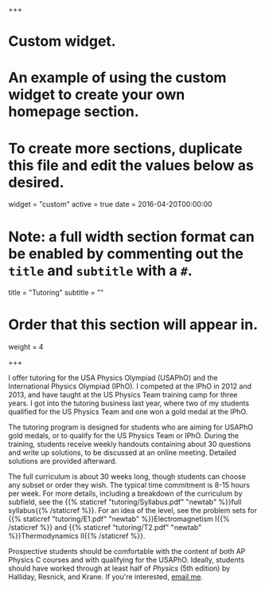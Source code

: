 +++
# Custom widget.
# An example of using the custom widget to create your own homepage section.
# To create more sections, duplicate this file and edit the values below as desired.
widget = "custom"
active = true
date = 2016-04-20T00:00:00

# Note: a full width section format can be enabled by commenting out the `title` and `subtitle` with a `#`.
title = "Tutoring"
subtitle = ""

# Order that this section will appear in.
weight = 4

+++

I offer tutoring for the USA Physics Olympiad (USAPhO) and the International Physics Olympiad (IPhO). I competed at the IPhO in 2012 and 2013, and have taught at the US Physics Team training camp for three years. I got into the tutoring business last year, where two of my students qualified for the US Physics Team and one won a gold medal at the IPhO. 

The tutoring program is designed for students who are aiming for USAPhO gold medals, or to qualify for the US Physics Team or IPhO. During the training, students receive weekly handouts containing about 30 questions and write up solutions, to be discussed at an online meeting. Detailed solutions are provided afterward. 

The full curriculum is about 30 weeks long, though students can choose any subset or order they wish. The typical time commitment is 8-15 hours per week. For more details, including a breakdown of the curriculum by subfield, see the {{% staticref "tutoring/Syllabus.pdf" "newtab" %}}full syllabus{{% /staticref %}}. For an idea of the level, see the problem sets for {{% staticref "tutoring/E1.pdf" "newtab" %}}Electromagnetism I{{% /staticref %}} and {{% staticref "tutoring/T2.pdf" "newtab" %}}Thermodynamics II{{% /staticref %}}.

Prospective students should be comfortable with the content of both AP Physics C courses and with qualifying for the USAPhO. Ideally, students should have worked through at least half of *Physics* (5th edition) by Halliday, Resnick, and Krane. If you're interested, [email me](mailto:kzhou7@gmail.com).
